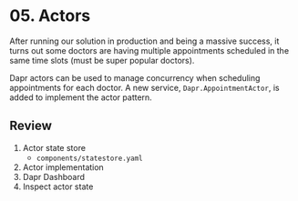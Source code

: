 # 05. Actors

After running our solution in production and being a massive success, it turns out some doctors are having multiple appointments scheduled in the same time slots (must be super popular doctors).

Dapr actors can be used to manage concurrency when scheduling appointments for each doctor. A new service, `Dapr.AppointmentActor`, is added to implement the actor pattern.

## Review

1. Actor state store
   - `components/statestore.yaml`
2. Actor implementation
3. Dapr Dashboard
4. Inspect actor state
